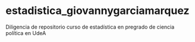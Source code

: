 # estadistica_giovannygarciamarquez
Diligencia de repositorio curso de estadística en pregrado de ciencia política en UdeA
